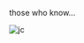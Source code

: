 those who know...

![jc](https://github.com/user-attachments/assets/7cb25321-8ccc-4a9b-841d-5b2624cf85a9)
